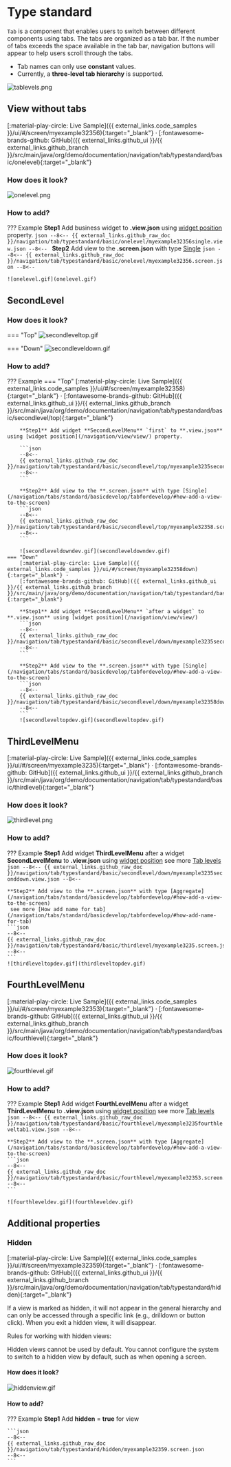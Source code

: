 # Type standard
`Tab`  is a  component that enables users to switch between different components using tabs.
The tabs are organized as a tab bar. If the number of tabs exceeds the space available in the tab bar, navigation buttons will appear to help users scroll through the tabs.

* Tab names can only use **constant** values.
* Currently, a **three-level tab hierarchy** is supported.

![tablevels.png](tablevels.png) 

##  <a id="OneLevel">View without tabs</a>
[:material-play-circle: Live Sample]({{ external_links.code_samples }}/ui/#/screen/myexample32356){:target="_blank"} ·
[:fontawesome-brands-github: GitHub]({{ external_links.github_ui }}/{{ external_links.github_branch }}/src/main/java/org/demo/documentation/navigation/tab/typestandard/basic/onelevel){:target="_blank"}

### How does it look?
![onelevel.png](onelevel.png)

###  How to add?
??? Example
    **Step1** Add business widget to **.view.json** using [widget position](/navigation/view/view/) property.
    ```json
    --8<--
    {{ external_links.github_raw_doc }}/navigation/tab/typestandard/basic/onelevel/myexample32356single.view.json
    --8<--
    ```
    **Step2** Add view to the **.screen.json** with type [Single](/navigation/tabs/standard/basicdevelop/tabfordevelop/#how-add-a-view-to-the-screen)
    ```json
    --8<--
    {{ external_links.github_raw_doc }}/navigation/tab/typestandard/basic/onelevel/myexample32356.screen.json
    --8<--
    ```

    ![onelevel.gif](onelevel.gif)


##  <a id="SecondLevel">SecondLevel</a>

### How does it look?
=== "Top"
    ![secondleveltop.gif](secondleveltop.gif)

=== "Down"
    ![secondleveldown.gif](secondleveldown.gif)

###  How to add?
??? Example
    === "Top"
        [:material-play-circle: Live Sample]({{ external_links.code_samples }}/ui/#/screen/myexample32358){:target="_blank"} ·
        [:fontawesome-brands-github: GitHub]({{ external_links.github_ui }}/{{ external_links.github_branch }}/src/main/java/org/demo/documentation/navigation/tab/typestandard/basic/secondlevel/top){:target="_blank"}

        **Step1** Add widget **SecondLevelMenu** `first` to **.view.json** using [widget position](/navigation/view/view/) property. 
    
        ```json
        --8<--
        {{ external_links.github_raw_doc }}/navigation/tab/typestandard/basic/secondlevel/top/myexample3235second.view.json
        --8<--
        ```
     
        **Step2** Add view to the **.screen.json** with type [Single](/navigation/tabs/standard/basicdevelop/tabfordevelop/#how-add-a-view-to-the-screen)
        ```json
        --8<--
        {{ external_links.github_raw_doc }}/navigation/tab/typestandard/basic/secondlevel/top/myexample32358.screen.json
        --8<--
        ```

        ![secondleveldowndev.gif](secondleveldowndev.gif)
    === "Down"
        [:material-play-circle: Live Sample]({{ external_links.code_samples }}/ui/#/screen/myexample32358down){:target="_blank"} ·
        [:fontawesome-brands-github: GitHub]({{ external_links.github_ui }}/{{ external_links.github_branch }}/src/main/java/org/demo/documentation/navigation/tab/typestandard/basic/secondlevel/down){:target="_blank"}

        **Step1** Add widget **SecondLevelMenu** `after a widget` to **.view.json** using [widget position](/navigation/view/view/)
        ```json
        --8<--
        {{ external_links.github_raw_doc }}/navigation/tab/typestandard/basic/secondlevel/down/myexample3235seconddown.view.json
        --8<--
        ```
    
        **Step2** Add view to the **.screen.json** with type [Single](/navigation/tabs/standard/basicdevelop/tabfordevelop/#how-add-a-view-to-the-screen)
        ```json
        --8<--
        {{ external_links.github_raw_doc }}/navigation/tab/typestandard/basic/secondlevel/down/myexample32358down.screen.json
        --8<--
        ```
        ![secondleveltopdev.gif](secondleveltopdev.gif)

##  <a id="ThirdLevelMenu">ThirdLevelMenu</a>
[:material-play-circle: Live Sample]({{ external_links.code_samples }}/ui/#/screen/myexample3235){:target="_blank"} ·
[:fontawesome-brands-github: GitHub]({{ external_links.github_ui }}/{{ external_links.github_branch }}/src/main/java/org/demo/documentation/navigation/tab/typestandard/basic/thirdlevel){:target="_blank"}
### How does it look?
![thirdlevel.png](thirdlevel.png)

###  How to add?
??? Example
    **Step1** Add widget **ThirdLevelMenu** after a widget **SecondLevelMenu** to **.view.json** using [widget position](/navigation/view/view/)
        see more [Tab levels](/navigation/tab/typestandard/basic/tabfordevelop/#tab-levels)
    ```json
    --8<--
    {{ external_links.github_raw_doc }}/navigation/tab/typestandard/basic/secondlevel/down/myexample3235seconddown.view.json
    --8<--
    ```

    **Step2** Add view to the **.screen.json** with type [Aggregate](/navigation/tabs/standard/basicdevelop/tabfordevelop/#how-add-a-view-to-the-screen)
     see more [How add name for tab](/navigation/tabs/standard/basicdevelop/tabfordevelop/#how-add-name-for-tab)
    ```json
    --8<--
    {{ external_links.github_raw_doc }}/navigation/tab/typestandard/basic/thirdlevel/myexample3235.screen.json
    --8<--
    ```
    ![thirdleveltopdev.gif](thirdleveltopdev.gif)

##  <a id="FourthLevelMenu">FourthLevelMenu</a>
 
[:material-play-circle: Live Sample]({{ external_links.code_samples }}/ui/#/screen/myexample32353){:target="_blank"} ·
[:fontawesome-brands-github: GitHub]({{ external_links.github_ui }}/{{ external_links.github_branch }}/src/main/java/org/demo/documentation/navigation/tab/typestandard/basic/fourthlevel){:target="_blank"}
### How does it look?
![fourthlevel.gif](fourthlevel.gif) 

### How to add?
??? Example
    **Step1** Add widget **FourthLevelMenu** after a widget **ThirdLevelMenu** to **.view.json** using [widget position](/navigation/view/view/)
    see more [Tab levels](/navigation/tab/typestandard/basic/tabfordevelop/#tab-levels)
    ```json
    --8<--
    {{ external_links.github_raw_doc }}/navigation/tab/typestandard/basic/fourthlevel/myexample3235fourthleveltab1.view.json
    --8<--
    ```

    **Step2** Add view to the **.screen.json** with type [Aggregate](/navigation/tabs/standard/basicdevelop/tabfordevelop/#how-add-a-view-to-the-screen)
    ```json
    --8<--
    {{ external_links.github_raw_doc }}/navigation/tab/typestandard/basic/fourthlevel/myexample32353.screen.json
    --8<--
    ```

    ![fourthleveldev.gif](fourthleveldev.gif)

## Additional properties
### <a id="hidden">Hidden</a>
[:material-play-circle: Live Sample]({{ external_links.code_samples }}/ui/#/screen/myexample32359){:target="_blank"} ·
[:fontawesome-brands-github: GitHub]({{ external_links.github_ui }}/{{ external_links.github_branch }}/src/main/java/org/demo/documentation/navigation/tab/typestandard/hidden){:target="_blank"}

If a view is marked as hidden, it will not appear in the general hierarchy and can only be accessed through a specific link (e.g., drilldown or button click). When you exit a hidden view, it will disappear.

Rules for working with hidden views:

Hidden views cannot be used by default. You cannot configure the system to switch to a hidden view by default, such as when opening a screen.

#### How does it look?
 ![hiddenview.gif](hiddenview.gif)

#### How to add?
??? Example
    **Step1** Add **hidden** = **true** for  view 
 
    ```json
    --8<--
    {{ external_links.github_raw_doc }}/navigation/tab/typestandard/hidden/myexample32359.screen.json
    --8<--
    ```
 